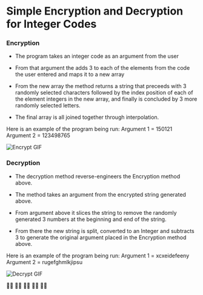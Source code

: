 # Simple Encryption and Decryption for Integer Codes

### Encryption

- The program takes an integer code as an argument from the user

- From that argument the adds 3 to each of the elements from the code the user entered and maps it to a new array

- From the new array the method returns a string that preceeds with 3 randomly selected characters followed by the index 
position of each of the element integers in the new array, and finally is concluded by 3 more randomly selected letters.

- The final array is all joined together through interpolation. 

Here is an example of the program being run:
Argument 1 = 150121
Argument 2 = 123498765

![Encrypt GIF](./gifs/encrypt.gif)


### Decryption

- The decryption method reverse-engineers the Encryption method above.

- The method takes an argument from the encrypted string generated above.

- From argument above it slices the string to remove the randomly generated 3 numbers at the beginning and end of the string.

- From there the new string is split, converted to an Integer and subtracts 3 to generate the original argument placed in the
Encryption method above.

Here is an example of the program being run:
Argument 1 = xcxeidefeeny
Argument 2 = rugefghmlkjipsu

![Decrypt GIF](./gifs/decrypt.gif)


👨‍💻 👨‍💻 👨‍💻 👨‍💻 👨‍💻
